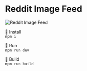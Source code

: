 # Reddit Image Feed

![Reddit Image Feed](https://s7.gifyu.com/images/reddit-image-feed.gif)

📜 Install  
`npm i`

🏃 Run  
`npm run dev`

🔨 Build  
`npm run build`
